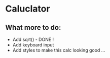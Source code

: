 # Caluclator
## What more to do: 
* Add sqrt() - DONE !
* Add keyboard input
* Add styles to make this calc looking good ...
